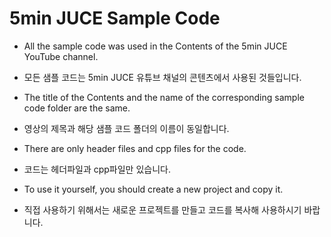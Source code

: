 # 5min JUCE Sample Code

* All the sample code was used in the Contents of the 5min JUCE YouTube channel.
* 모든 샘플 코드는 5min JUCE 유튜브 채널의 콘텐츠에서 사용된 것들입니다.

* The title of the Contents and the name of the corresponding sample code folder are the same.
* 영상의 제목과 해당 샘플 코드 폴더의 이름이 동일합니다.

* There are only header files and cpp files for the code.
* 코드는 헤더파일과 cpp파일만 있습니다.

* To use it yourself, you should create a new project and copy it.
* 직접 사용하기 위해서는 새로운 프로젝트를 만들고 코드를 복사해 사용하시기 바랍니다.